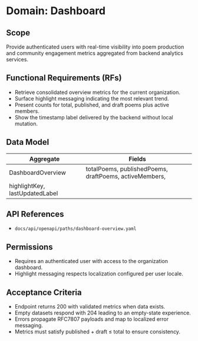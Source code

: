 <!--
File: dashboard.md
Purpose: Domain documentation for dashboard overview metrics.
All Rights Reserved. Arodi Emmanuel
-->

# Domain: Dashboard

## Scope

Provide authenticated users with real-time visibility into poem production and
community engagement metrics aggregated from backend analytics services.

## Functional Requirements (RFs)

- Retrieve consolidated overview metrics for the current organization.
- Surface highlight messaging indicating the most relevant trend.
- Present counts for total, published, and draft poems plus active members.
- Show the timestamp label delivered by the backend without local mutation.

## Data Model

| Aggregate                      | Fields                                                 |
| ------------------------------ | ------------------------------------------------------ |
| DashboardOverview              | totalPoems, publishedPoems, draftPoems, activeMembers, |
| highlightKey, lastUpdatedLabel |

## API References

- `docs/api/openapi/paths/dashboard-overview.yaml`

## Permissions

- Requires an authenticated user with access to the organization dashboard.
- Highlight messaging respects localization configured per user locale.

## Acceptance Criteria

- Endpoint returns 200 with validated metrics when data exists.
- Empty datasets respond with 204 leading to an empty-state experience.
- Errors propagate RFC7807 payloads and map to localized error messaging.
- Metrics must satisfy published + draft ≤ total to ensure consistency.
